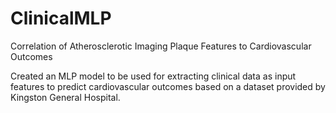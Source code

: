 # ClinicalMLP
Correlation of Atherosclerotic Imaging Plaque Features to Cardiovascular Outcomes

Created an MLP model to be used for extracting clinical data as input features to predict cardiovascular outcomes
based on a dataset provided by Kingston General Hospital.
